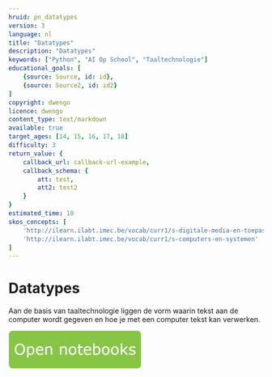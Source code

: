 ```yaml
---
hruid: pn_datatypes
version: 3
language: nl
title: "Datatypes"
description: "Datatypes"
keywords: ["Python", "AI Op School", "Taaltechnologie"]
educational_goals: [
    {source: Source, id: id}, 
    {source: Source2, id: id2}
]
copyright: dwengo
licence: dwengo
content_type: text/markdown
available: true
target_ages: [14, 15, 16, 17, 18]
difficulty: 3
return_value: {
    callback_url: callback-url-example,
    callback_schema: {
        att: test,
        att2: test2
    }
}
estimated_time: 10
skos_concepts: [
    'http://ilearn.ilabt.imec.be/vocab/curr1/s-digitale-media-en-toepassingen', 
    'http://ilearn.ilabt.imec.be/vocab/curr1/s-computers-en-systemen'
]
---
```


# Datatypes
Aan de basis van taaltechnologie liggen de vorm waarin tekst aan de computer wordt gegeven en hoe je met een computer tekst kan verwerken.

[![](embed/Knop.png "Knop")](https://kiks.ilabt.imec.be/hub/tmplogin?id=1004 "Notebooks Datatypes")

